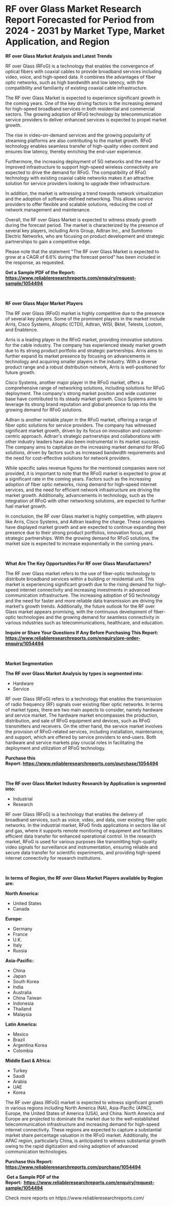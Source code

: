 <p><h1>RF over Glass Market Research Report Forecasted for Period from 2024 -  2031 by Market Type, Market Application, and Region</h1></p><p><strong>RF over Glass Market Analysis and Latest Trends</strong></p>
<p><p>RF over Glass (RFoG) is a technology that enables the convergence of optical fibers with coaxial cables to provide broadband services including video, voice, and high-speed data. It combines the advantages of fiber optic networks, such as high bandwidth and low latency, with the compatibility and familiarity of existing coaxial cable infrastructure.</p><p>The RF over Glass Market is expected to experience significant growth in the coming years. One of the key driving factors is the increasing demand for high-speed broadband services in both residential and commercial sectors. The growing adoption of RFoG technology by telecommunication service providers to deliver enhanced services is expected to propel market growth.</p><p>The rise in video-on-demand services and the growing popularity of streaming platforms are also contributing to the market growth. RFoG technology enables seamless transfer of high-quality video content and ensures low latency, thereby enriching the end-user experience.</p><p>Furthermore, the increasing deployment of 5G networks and the need for improved infrastructure to support high-speed wireless connectivity are expected to drive the demand for RFoG. The compatibility of RFoG technology with existing coaxial cable networks makes it an attractive solution for service providers looking to upgrade their infrastructure.</p><p>In addition, the market is witnessing a trend towards network virtualization and the adoption of software-defined networking. This allows service providers to offer flexible and scalable solutions, reducing the cost of network management and maintenance.</p><p>Overall, the RF over Glass Market is expected to witness steady growth during the forecast period. The market is characterized by the presence of several key players, including Arris Group, Adtran Inc., and Sumitomo Electric Networks, who are focusing on product development and strategic partnerships to gain a competitive edge.</p><p>Please note that the statement "The RF over Glass Market is expected to grow at a CAGR of 6.6% during the forecast period" has been included in the response, as requested.</p></p>
<p><strong>Get a Sample PDF of the Report:&nbsp; <a href="https://www.reliableresearchreports.com/enquiry/request-sample/1054494">https://www.reliableresearchreports.com/enquiry/request-sample/1054494</a></strong></p>
<p>&nbsp;</p>
<p><strong>RF over Glass Major Market Players</strong></p>
<p><p>The RF over Glass (RFoG) market is highly competitive due to the presence of several key players. Some of the prominent players in the market include Arris, Cisco Systems, Alloptic (CTDI), Adtran, WISI, Bktel, Teleste, Lootom, and Enablence.</p><p>Arris is a leading player in the RFoG market, providing innovative solutions for the cable industry. The company has experienced steady market growth due to its strong product portfolio and strategic partnerships. Arris aims to further expand its market presence by focusing on advancements in technology and acquiring smaller players in the industry. With a diverse product range and a robust distribution network, Arris is well-positioned for future growth.</p><p>Cisco Systems, another major player in the RFoG market, offers a comprehensive range of networking solutions, including solutions for RFoG deployment. The company's strong market position and wide customer base have contributed to its steady market growth. Cisco Systems aims to leverage its strong brand reputation and global presence to tap into the growing demand for RFoG solutions.</p><p>Adtran is another notable player in the RFoG market, offering a range of fiber optic solutions for service providers. The company has witnessed significant market growth, driven by its focus on innovation and customer-centric approach. Adtran's strategic partnerships and collaborations with other industry leaders have also been instrumental in its market success. The company aims to capitalize on the increasing market demand for RFoG solutions, driven by factors such as increased bandwidth requirements and the need for cost-effective solutions for network providers.</p><p>While specific sales revenue figures for the mentioned companies were not provided, it is important to note that the RFoG market is expected to grow at a significant rate in the coming years. Factors such as the increasing adoption of fiber optic networks, rising demand for high-speed internet services, and the need for efficient network infrastructure are driving the market growth. Additionally, advancements in technology, such as the integration of RFoG with other networking solutions, are expected to further fuel market growth.</p><p>In conclusion, the RF over Glass market is highly competitive, with players like Arris, Cisco Systems, and Adtran leading the charge. These companies have displayed market growth and are expected to continue expanding their presence due to their strong product portfolios, innovation focus, and strategic partnerships. With the growing demand for RFoG solutions, the market size is expected to increase exponentially in the coming years.</p></p>
<p>&nbsp;</p>
<p><strong>What Are The Key Opportunities For RF over Glass Manufacturers?</strong></p>
<p><p>The RF over Glass market refers to the use of fiber-optic technology to distribute broadband services within a building or residential unit. This market is experiencing significant growth due to the rising demand for high-speed internet connectivity and increasing investments in advanced communication infrastructure. The increasing adoption of 5G technology and the need for faster and more reliable data transmission are driving the market's growth trends. Additionally, the future outlook for the RF over Glass market appears promising, with the continuous development of fiber-optic technologies and the growing demand for seamless connectivity in various industries such as telecommunications, healthcare, and education.</p></p>
<p><strong>Inquire or Share Your Questions If Any Before Purchasing This Report: <a href="https://www.reliableresearchreports.com/enquiry/pre-order-enquiry/1054494">https://www.reliableresearchreports.com/enquiry/pre-order-enquiry/1054494</a></strong></p>
<p>&nbsp;</p>
<p><strong>Market Segmentation</strong></p>
<p><strong>The RF over Glass Market Analysis by types is segmented into:</strong></p>
<p><ul><li>Hardware</li><li>Service</li></ul></p>
<p><p>RF over Glass (RFoG) refers to a technology that enables the transmission of radio frequency (RF) signals over existing fiber optic networks. In terms of market types, there are two main aspects to consider, namely hardware and service market. The hardware market encompasses the production, distribution, and sale of RFoG equipment and devices, such as RFoG transmitters and receivers. On the other hand, the service market involves the provision of RFoG-related services, including installation, maintenance, and support, which are offered by service providers to end-users. Both hardware and service markets play crucial roles in facilitating the deployment and utilization of RFoG technology.</p></p>
<p><strong>Purchase this Report:&nbsp;<a href="https://www.reliableresearchreports.com/purchase/1054494">https://www.reliableresearchreports.com/purchase/1054494</a></strong></p>
<p>&nbsp;</p>
<p><strong>The RF over Glass Market Industry Research by Application is segmented into:</strong></p>
<p><ul><li>Industrial</li><li>Research</li></ul></p>
<p><p>RF over Glass (RFoG) is a technology that enables the delivery of broadband services, such as voice, video, and data, over existing fiber optic networks. In the industrial market, RFoG finds applications in sectors like oil and gas, where it supports remote monitoring of equipment and facilitates efficient data transfer for enhanced operational control. In the research market, RFoG is used for various purposes like transmitting high-quality video signals for surveillance and instrumentation, ensuring reliable and secure data transfer for scientific experiments, and providing high-speed internet connectivity for research institutions.</p></p>
<p>&nbsp;</p>
<p><strong>In terms of Region, the RF over Glass Market Players available by Region are:</strong></p>
<p>
    <p> <strong> North America: </strong>
        <ul>
            <li>United States</li>
            <li>Canada</li>
        </ul>
        </p> 
    <p> <strong> Europe: </strong>
        <ul>
            <li>Germany</li>
            <li>France</li>
            <li>U.K.</li>
            <li>Italy</li>
            <li>Russia</li>
        </ul>
        </p> 
    <p> <strong> Asia-Pacific: </strong>
        <ul>
            <li>China</li>
            <li>Japan</li>
            <li>South Korea</li>
            <li>India</li>
            <li>Australia</li>
            <li>China Taiwan</li>
            <li>Indonesia</li>
            <li>Thailand</li>
            <li>Malaysia</li>
        </ul>
        </p> 
    <p> <strong> Latin America: </strong>
        <ul>
            <li>Mexico</li>
            <li>Brazil</li>
            <li>Argentina Korea</li>
            <li>Colombia</li>
        </ul>
        </p> 
    <p> <strong> Middle East & Africa: </strong>
        <ul>
            <li>Turkey</li>
            <li>Saudi</li>
            <li>Arabia</li>
            <li>UAE</li>
            <li>Korea</li>
        </ul>
    </p>
    </p>
<p><p>The RF over glass (RFoG) market is expected to witness significant growth in various regions including North America (NA), Asia-Pacific (APAC), Europe, the United States of America (USA), and China. North America and Europe are projected to dominate the market due to the well-established telecommunication infrastructure and increasing demand for high-speed internet connectivity. These regions are expected to capture a substantial market share percentage valuation in the RFoG market. Additionally, the APAC region, particularly China, is anticipated to witness substantial growth owing to the rapid digitization and rising adoption of advanced communication technologies.</p></p>
<p><strong>Purchase this Report: <a href="https://www.reliableresearchreports.com/purchase/1054494">https://www.reliableresearchreports.com/purchase/1054494</a></strong></p>
<p>&nbsp;<strong>Get a Sample PDF of the Report:&nbsp;&nbsp;<a href="https://www.reliableresearchreports.com/enquiry/request-sample/1054494">https://www.reliableresearchreports.com/enquiry/request-sample/1054494</a></strong></p>
<p><strong></strong></p>
<p>Check more reports on https://www.reliableresearchreports.com/</p>